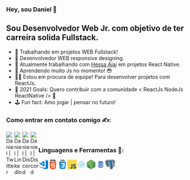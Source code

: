 ### Hey, sou Daniel 👋

## Sou Desenvolvedor Web Jr. com objetivo de ter carreira solida Fullstack.

- 🔭 Trabalhando em projetos WEB Fullstack!
- 🎨 Desenvolvedor WEB responsive designing.
- 🚧 Atualmente trabalhando com [Hessa Ajaj] em projetos React Native.
- 🌱 Aprendendo muito Js no momento! 😳
- 🤜🤛 Estou em procura de equipe! Para desenvolver projetos com ReactJs.
- 🥅 2021 Goals: Quero contribuir com a comunidade < ReactJs NodeJs ReactNative /> 🚶
- 🕹️ Fun fact: Amo jogar | pensar no futuro!


### Como entrar em contato comigo ✍️:

[<img align="left" alt="Daniel | Twitter" width="22px" src="https://cdn.jsdelivr.net/npm/simple-icons@v3/icons/twitter.svg" />][twitter]
[<img align="left" alt="Daniel | LinkedIn" width="22px" src="https://cdn.jsdelivr.net/npm/simple-icons@v3/icons/linkedin.svg" />][linkedin]
[<img align="left" alt="Daniel | Discord" width="22px" src="https://cdn.jsdelivr.net/npm/simple-icons@v3/icons/discord.svg" />][discord]
[<img align="left" alt="Daniel | Discord" width="22px" src="https://cdn.jsdelivr.net/npm/simple-icons@v3/icons/whatsapp.svg" />][whatsapp]

<br />

### Linguagens e Ferramentas 🧰:

[<img align="left" alt="Visual Studio Code" width="26px" src="https://raw.githubusercontent.com/github/explore/80688e429a7d4ef2fca1e82350fe8e3517d3494d/topics/visual-studio-code/visual-studio-code.png" />][vscode]
[<img align="left" alt="HTML5" width="26px" src="https://raw.githubusercontent.com/github/explore/80688e429a7d4ef2fca1e82350fe8e3517d3494d/topics/html/html.png" />][html5]
[<img align="left" alt="CSS3" width="26px" src="https://raw.githubusercontent.com/github/explore/80688e429a7d4ef2fca1e82350fe8e3517d3494d/topics/css/css.png" />][cssplaylist]
[<img align="left" alt="JavaScript" width="26px" src="https://raw.githubusercontent.com/github/explore/80688e429a7d4ef2fca1e82350fe8e3517d3494d/topics/javascript/javascript.png" />][jsplaylist]
[<img align="left" alt="ReactJs" width="26px" src="https://raw.githubusercontent.com/github/explore/80688e429a7d4ef2fca1e82350fe8e3517d3494d/topics/react/react.png" />][reactplaylist]
[<img align="left" alt="Node.js" width="26px" src="https://raw.githubusercontent.com/github/explore/80688e429a7d4ef2fca1e82350fe8e3517d3494d/topics/nodejs/nodejs.png" />][nodejs]
[<img align="left" alt="sqlite" width="26px" src="https://raw.githubusercontent.com/github/explore/80688e429a7d4ef2fca1e82350fe8e3517d3494d/topics/sql/sql.png" />][sqlite]
[<img align="left" alt="postgresql" width="26px" src="https://raw.githubusercontent.com/github/explore/80688e429a7d4ef2fca1e82350fe8e3517d3494d/topics/postgresql/postgresql.png" />][postgresql]


<br />
<br />

[twitter]: https://twitter.com/dancnascimento_
[vscode]: https://www.youtube.com/watch?v=FCC2GbStmfc
[linkedin]: https://www.linkedin.com/in/daniel-nascimento-67454b157/
[postgresql]: https://www.youtube.com/watch?v=0vHs-a8zLf4
[sqlite]: https://www.sqlite.org/index.html
[nodejs]: https://nodejs.org/en/
[html5]: https://www.youtube.com/watch?v=epDCjksKMok&list=PLHz_AreHm4dlAnJ_jJtV29RFxnPHDuk9o
[jsplaylist]: https://www.youtube.com/playlist?list=PLkwxH9e_vrALRJKu7wfXby3MKeflhTu6B
[cssplaylist]: https://www.youtube.com/watch?v=epDCjksKMok&list=PLHz_AreHm4dlAnJ_jJtV29RFxnPHDuk9o
[reactplaylist]: https://www.youtube.com/watch?v=Ws9WVHhNq5M&t=597s
[discord]:https://discord.com/channels/@me
[whatsapp]:https://api.whatsapp.com/send?phone=5521966305390&text=Ola!
[Hessa Ajaj]:https://twitter.com/HesSoftDev
